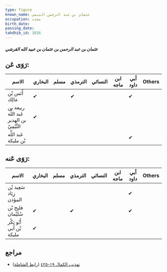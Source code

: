 ```yaml
---
type: figure
known_name: عثمان بن عبد الرحمن التيمي
occupation: محدث
birth_date:
passing_date:
tahdhib_id: 3836
---
```

##### عثمان بن عبد الرحمن بن عثمان بن عبيد الله القرشي

## رَوَى عَن:
| الاسم                                      | البخاري | مسلم | الترمذي | النسائي | ابن ماجه | أبي داود | Others |
| ------------------------------------------ | ------- | ---- | ------- | ------- | -------- | -------- | ------ |
| أَنَس بْن مَالِك                           | ✔       |      | ✔       |         |          | ✔        |        |
| ربيعة بن عَبد اللَّه بن الهدير التَّيْمِيّ | ✔       |      |         |         |          |          |        |
| عَبد اللَّه بْن مليكة                      |         |      |         |         |          | ✔        |        |
## رَوَى عَنه:
| الاسم                      | البخاري | مسلم | الترمذي | النسائي | ابن ماجه | أبي داود | Others |
| -------------------------- | ------- | ---- | ------- | ------- | -------- | -------- | ------ |
| سَعِيد بْن زِيَاد المؤذن   |         |      |         |         |          | ✔        |        |
| فليح بْن سُلَيْمان         | ✔       |      | ✔       |         |          | ✔        |        |
| أَبُو بَكْر بْن أَبي مليكة | ✔       |      |         |         |          |          |        |
## مراجع
- [تهذيب الكمال ١٩-٤٢٥](obsidian://open?vault=Tahdhib-al-Kamal&file=Figures/٣٨٣٦-عثمان%20بن%20عبد%20الرحمن%20بن%20عثمان%20بن%20عبيد%20الله%20القرشي) ([رابط الشاملة](https://shamela.ws/book/3722/9999))